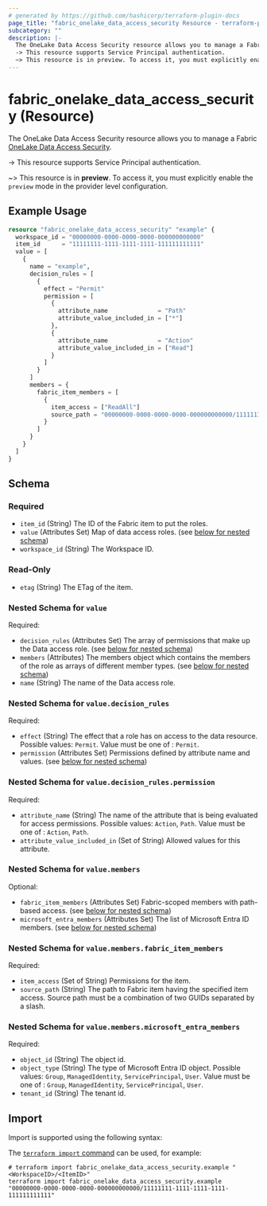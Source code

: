 ```yaml
---
# generated by https://github.com/hashicorp/terraform-plugin-docs
page_title: "fabric_onelake_data_access_security Resource - terraform-provider-fabric"
subcategory: ""
description: |-
  The OneLake Data Access Security resource allows you to manage a Fabric OneLake Data Access Security https://learn.microsoft.com/power-bi/consumer/end-user-dashboards.
  -> This resource supports Service Principal authentication.
  ~> This resource is in preview. To access it, you must explicitly enable the preview mode in the provider level configuration.
---
```


# fabric_onelake_data_access_security (Resource)

The OneLake Data Access Security resource allows you to manage a Fabric [OneLake Data Access Security](https://learn.microsoft.com/power-bi/consumer/end-user-dashboards).

-> This resource supports Service Principal authentication.

~> This resource is in **preview**. To access it, you must explicitly enable the `preview` mode in the provider level configuration.

## Example Usage

```terraform
resource "fabric_onelake_data_access_security" "example" {
  workspace_id = "00000000-0000-0000-0000-000000000000"
  item_id      = "11111111-1111-1111-1111-111111111111"
  value = [
    {
      name = "example",
      decision_rules = [
        {
          effect = "Permit"
          permission = [
            {
              attribute_name              = "Path"
              attribute_value_included_in = ["*"]
            },
            {
              attribute_name              = "Action"
              attribute_value_included_in = ["Read"]
            }
          ]
        }
      ]
      members = {
        fabric_item_members = [
          {
            item_access = ["ReadAll"]
            source_path = "00000000-0000-0000-0000-000000000000/11111111-1111-1111-1111-111111111111"
          }
        ]
      }
    }
  ]
}
```

<!-- schema generated by tfplugindocs -->
## Schema

### Required

- `item_id` (String) The ID of the Fabric item to put the roles.
- `value` (Attributes Set) Map of data access roles. (see [below for nested schema](#nestedatt--value))
- `workspace_id` (String) The Workspace ID.

### Read-Only

- `etag` (String) The ETag of the item.

<a id="nestedatt--value"></a>

### Nested Schema for `value`

Required:

- `decision_rules` (Attributes Set) The array of permissions that make up the Data access role. (see [below for nested schema](#nestedatt--value--decision_rules))
- `members` (Attributes) The members object which contains the members of the role as arrays of different member types. (see [below for nested schema](#nestedatt--value--members))
- `name` (String) The name of the Data access role.

<a id="nestedatt--value--decision_rules"></a>

### Nested Schema for `value.decision_rules`

Required:

- `effect` (String) The effect that a role has on access to the data resource. Possible values: `Permit`. Value must be one of : `Permit`.
- `permission` (Attributes Set) Permissions defined by attribute name and values. (see [below for nested schema](#nestedatt--value--decision_rules--permission))

<a id="nestedatt--value--decision_rules--permission"></a>

### Nested Schema for `value.decision_rules.permission`

Required:

- `attribute_name` (String) The name of the attribute that is being evaluated for access permissions. Possible values: `Action`, `Path`. Value must be one of : `Action`, `Path`.
- `attribute_value_included_in` (Set of String) Allowed values for this attribute.

<a id="nestedatt--value--members"></a>

### Nested Schema for `value.members`

Optional:

- `fabric_item_members` (Attributes Set) Fabric-scoped members with path-based access. (see [below for nested schema](#nestedatt--value--members--fabric_item_members))
- `microsoft_entra_members` (Attributes Set) The list of Microsoft Entra ID members. (see [below for nested schema](#nestedatt--value--members--microsoft_entra_members))

<a id="nestedatt--value--members--fabric_item_members"></a>

### Nested Schema for `value.members.fabric_item_members`

Required:

- `item_access` (Set of String) Permissions for the item.
- `source_path` (String) The path to Fabric item having the specified item access. Source path must be a combination of two GUIDs separated by a slash.

<a id="nestedatt--value--members--microsoft_entra_members"></a>

### Nested Schema for `value.members.microsoft_entra_members`

Required:

- `object_id` (String) The object id.
- `object_type` (String) The type of Microsoft Entra ID object. Possible values: `Group`, `ManagedIdentity`, `ServicePrincipal`, `User`. Value must be one of : `Group`, `ManagedIdentity`, `ServicePrincipal`, `User`.
- `tenant_id` (String) The tenant id.

## Import

Import is supported using the following syntax:

The [`terraform import` command](https://developer.hashicorp.com/terraform/cli/commands/import) can be used, for example:

```shell
# terraform import fabric_onelake_data_access_security.example "<WorkspaceID>/<ItemID>"
terraform import fabric_onelake_data_access_security.example "00000000-0000-0000-0000-000000000000/11111111-1111-1111-1111-111111111111"
```
